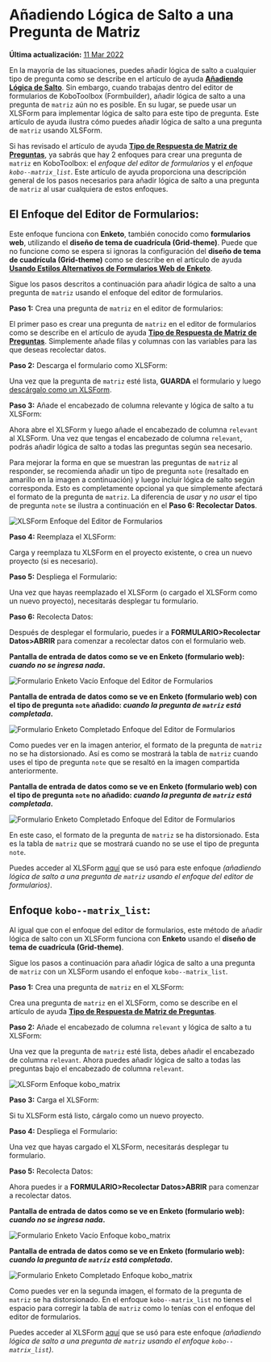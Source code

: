 # Añadiendo Lógica de Salto a una Pregunta de Matriz

**Última actualización:**
<a href="https://github.com/kobotoolbox/docs/blob/83d9dadfcc132d75f99e2705f77c425c2fee6d70/source/adding_skip_to_matrix.md" class="reference">11
Mar 2022</a>

En la mayoría de las situaciones, puedes añadir lógica de salto a cualquier tipo de pregunta como se describe en
el artículo de ayuda **[Añadiendo Lógica de Salto](skip_logic.md)**. Sin embargo, cuando
trabajas dentro del editor de formularios de KoboToolbox (Formbuilder), añadir lógica de salto a una pregunta de `matriz` aún no es
posible. En su lugar, se puede usar un XLSForm para implementar lógica de salto para este
tipo de pregunta. Este artículo de ayuda ilustra cómo puedes añadir lógica de salto a una
pregunta de `matriz` usando XLSForm.

Si has revisado el artículo de ayuda
**[Tipo de Respuesta de Matriz de Preguntas](matrix_response.md)**, ya sabrás
que hay 2 enfoques para crear una pregunta de `matriz` en KoboToolbox: el
_enfoque del editor de formularios_ y el _enfoque `kobo--matrix_list`_. Este artículo de ayuda
proporciona una descripción general de los pasos necesarios para añadir lógica de salto a una
pregunta de `matriz` al usar cualquiera de estos enfoques.

## El Enfoque del Editor de Formularios:

Este enfoque funciona con **Enketo**, también conocido como **formularios web**, utilizando el
**diseño de tema de cuadrícula (Grid-theme)**. Puede que no funcione como se espera si ignoras la
configuración del **diseño de tema de cuadrícula (Grid-theme)** como se describe en el artículo de ayuda
**[Usando Estilos Alternativos de Formularios Web de Enketo](alternative_enketo.md)**.

Sigue los pasos descritos a continuación para añadir lógica de salto a una pregunta de `matriz` usando
el enfoque del editor de formularios.

**Paso 1:** Crea una pregunta de `matriz` en el editor de formularios:

El primer paso es crear una pregunta de `matriz` en el editor de formularios como se describe
en el artículo de ayuda **[Tipo de Respuesta de Matriz de Preguntas](matrix_response.md)**.
Simplemente añade filas y columnas con las variables para las que deseas recolectar datos.

**Paso 2:** Descarga el formulario como XLSForm:

Una vez que la pregunta de `matriz` esté lista, **GUARDA** el formulario y luego
[descárgalo como un XLSForm](getting_started_xlsform.md#downloading-an-xlsform-from-kobotoolbox).

**Paso 3:** Añade el encabezado de columna relevante y lógica de salto a tu XLSForm:

Ahora abre el XLSForm y luego añade el encabezado de columna `relevant` al XLSForm.
Una vez que tengas el encabezado de columna `relevant`, podrás añadir lógica de salto
a todas las preguntas según sea necesario.

Para mejorar la forma en que se muestran las preguntas de `matriz` al
responder, se recomienda añadir un tipo de pregunta `note` (resaltado en amarillo
en la imagen a continuación) y luego incluir lógica de salto según corresponda. Esto es
completamente opcional ya que simplemente afectará el formato de la pregunta de
`matriz`. La diferencia de _usar_ y _no usar_ el tipo de pregunta `note` se
ilustra a continuación en el **Paso 6: Recolectar Datos**.

![XLSForm Enfoque del Editor de Formularios](images/adding_skip_to_matrix/formbuilder_xlsform.png)

**Paso 4:** Reemplaza el XLSForm:

Carga y reemplaza tu XLSForm en el proyecto existente, o crea un nuevo
proyecto (si es necesario).

**Paso 5:** Despliega el Formulario:

Una vez que hayas reemplazado el XLSForm (o cargado el XLSForm como un nuevo proyecto),
necesitarás desplegar tu formulario.

**Paso 6:** Recolecta Datos:

Después de desplegar el formulario, puedes ir a **FORMULARIO>Recolectar Datos>ABRIR** para comenzar
a recolectar datos con el formulario web.

**Pantalla de entrada de datos como se ve en Enketo (formulario web): _cuando no se ingresa nada_.**

![Formulario Enketo Vacío Enfoque del Editor de Formularios](images/adding_skip_to_matrix/formbuilder_enketo_form_empty.png)

**Pantalla de entrada de datos como se ve en Enketo (formulario web) con el tipo de pregunta `note`
añadido: _cuando la pregunta de `matriz` está completada_.**

![Formulario Enketo Completado Enfoque del Editor de Formularios](images/adding_skip_to_matrix/formbuilder_enketo_form_filled_no_issue.png)

Como puedes ver en la imagen anterior, el formato de la pregunta de `matriz` no se ha
distorsionado. Así es como se mostrará la tabla de `matriz` cuando uses
el tipo de pregunta `note` que se resaltó en la imagen compartida anteriormente.

**Pantalla de entrada de datos como se ve en Enketo (formulario web) con el tipo de pregunta `note` no
añadido: _cuando la pregunta de `matriz` está completada_.**

![Formulario Enketo Completado Enfoque del Editor de Formularios](images/adding_skip_to_matrix/formbuilder_enketo_form_filled_with_issue.png)

En este caso, el formato de la pregunta de `matriz` se ha distorsionado. Esta es
la tabla de `matriz` que se mostrará cuando no se use el tipo de pregunta `note`.

<p class="note">
  Puedes acceder al XLSForm
  <a
    download
    class="reference"
    href="./_static/files/adding_skip_to_matrix/adding_skip_to_a_matrix_question.xls"
    >aquí</a
  >
  que se usó para este enfoque
  <em
    >(añadiendo lógica de salto a una pregunta de <code>matriz</code> usando el enfoque del
    editor de formularios)</em
  >.
</p>

## Enfoque `kobo--matrix_list`:

Al igual que con el enfoque del editor de formularios, este método de añadir lógica de salto con
un XLSForm funciona con **Enketo** usando el **diseño de tema de cuadrícula (Grid-theme)**.

Sigue los pasos a continuación para añadir lógica de salto a una pregunta de `matriz` con un XLSForm
usando el enfoque `kobo--matrix_list`.

**Paso 1:** Crea una pregunta de `matriz` en el XLSForm:

Crea una pregunta de `matriz` en el XLSForm, como se describe en el artículo de ayuda
**[Tipo de Respuesta de Matriz de Preguntas](matrix_response.md)**.

**Paso 2:** Añade el encabezado de columna `relevant` y lógica de salto a tu XLSForm:

Una vez que la pregunta de `matriz` esté lista, debes añadir el encabezado de columna `relevant`.
Ahora puedes añadir lógica de salto a todas las preguntas bajo el encabezado de columna
`relevant`.

![XLSForm Enfoque kobo_matrix](images/adding_skip_to_matrix/kobo_matrix_xlsform.png)

**Paso 3:** Carga el XLSForm:

Si tu XLSForm está listo, cárgalo como un nuevo proyecto.

**Paso 4:** Despliega el Formulario:

Una vez que hayas cargado el XLSForm, necesitarás desplegar tu formulario.

**Paso 5:** Recolecta Datos:

Ahora puedes ir a **FORMULARIO>Recolectar Datos>ABRIR** para comenzar a recolectar datos.

**Pantalla de entrada de datos como se ve en Enketo (formulario web): _cuando no se ingresa nada_.**

![Formulario Enketo Vacío Enfoque kobo_matrix](images/adding_skip_to_matrix/kobo_matrix_enketo_form_empty.png)

**Pantalla de entrada de datos como se ve en Enketo (formulario web): _cuando la pregunta de `matriz` está
completada_.**

![Formulario Enketo Completado Enfoque kobo_matrix](images/adding_skip_to_matrix/kobo_matrix_enketo_form_filled.png)

Como puedes ver en la segunda imagen, el formato de la pregunta de `matriz` se ha
distorsionado. En el enfoque `kobo--matrix_list` no tienes el espacio para corregir
la tabla de `matriz` como lo tenías con el enfoque del editor de formularios.

<p class="note">
  Puedes acceder al XLSForm
  <a
    download
    class="reference"
    href="./_static/files/adding_skip_to_matrix/adding_skip_to_a_matrix_question_kobo_matrix.xls"
    >aquí</a
  >
  que se usó para este enfoque
  <em
    >(añadiendo lógica de salto a una pregunta de <code>matriz</code> usando el
    enfoque <code>kobo--matrix_list</code>)</em
  >.
</p>